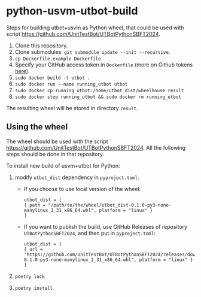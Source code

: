 # python-usvm-utbot-build

Steps for building utbot+usvm as Python wheel, that could be used with script https://github.com/UnitTestBot/UTBotPythonSBFT2024.

1. Clone this repository.
2. Clone submodules: `git submodule update --init --recursive`.
3. `cp Dockerfile.example Dockerfile`
4. Specify your GitHub access token in `Dockerfile` (more on Github tokens [here](https://docs.github.com/en/authentication/keeping-your-account-and-data-secure/managing-your-personal-access-tokens)).
5. `sudo docker build -t utbot .`
6. `sudo docker run --name running_utbot utbot`
7. `sudo docker cp running_utbot:/home/utbot_dist/wheelhouse result`
8. `sudo docker stop running_utbot && sudo docker rm running_utbot`

The resulting wheel will be stored in directory `result`.

## Using the wheel

The wheel should be used with the script https://github.com/UnitTestBot/UTBotPythonSBFT2024. All the following steps should be done in that repository.

To install new build of usvm+utbot for Python:

  1. modify `utbot_dist` dependency in `pyproject.toml`.

     - If you choose to use local version of the wheel:
       ```
       utbot_dist = [
       { path = "/path/to/the/wheel/utbot_dist-0.1.0-py3-none-manylinux_2_31_x86_64.whl", platform = "linux" }
       ]
       ```
     - If you want to publish the build, use GitHub Releases of repository `UTBotPythonSBFT2024`, and then put in `pyproject.toml`:
       ```
       utbot_dist = [
       { url = "https://github.com/UnitTestBot/UTBotPythonSBFT2024/releases/download/<release_tag>/utbot_dist-0.1.0-py3-none-manylinux_2_31_x86_64.whl", platform = "linux" }
       ]
       ```

  2. `poetry lock`
  3. `poetry install`
